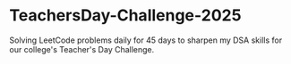 # TeachersDay-Challenge-2025
Solving LeetCode problems daily for 45 days to sharpen my DSA skills for our college's Teacher's Day Challenge.
